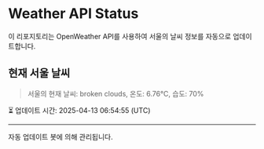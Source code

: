 
# Weather API Status

이 리포지토리는 OpenWeather API를 사용하여 서울의 날씨 정보를 자동으로 업데이트합니다.

## 현재 서울 날씨
> 서울의 현재 날씨: broken clouds, 온도: 6.76°C, 습도: 70%

⏳ 업데이트 시간: 2025-04-13 06:54:55 (UTC)

---
자동 업데이트 봇에 의해 관리됩니다.
